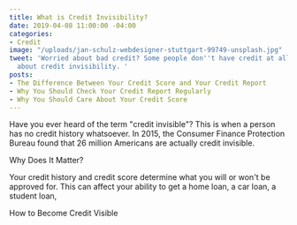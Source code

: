 ```yaml
---
title: What is Credit Invisibility?
date: 2019-04-08 11:00:00 -04:00
categories:
- Credit
image: "/uploads/jan-schulz-webdesigner-stuttgart-99749-unsplash.jpg"
tweet: 'Worried about bad credit? Some people don''t have credit at all. Learn more
  about credit invisibility. '
posts:
- The Difference Between Your Credit Score and Your Credit Report
- Why You Should Check Your Credit Report Regularly
- Why You Should Care About Your Credit Score
---
```


Have you ever heard of the term "credit invisible"? This is when a person has no credit history whatsoever. In 2015, the Consumer Finance Protection Bureau found that 26 million Americans are actually credit invisible. 

Why Does It Matter?

Your credit history and credit score determine what you will or won't be approved for. This can affect your ability to get a home loan, a car loan, a student loan, 

How to Become Credit Visible